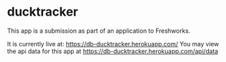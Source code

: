 # ducktracker
This app is a submission as part of an application to Freshworks. 

It is currently live at: https://db-ducktracker.herokuapp.com/
You may view the api data for this app at 
https://db-ducktracker.herokuapp.com/api/data
